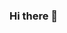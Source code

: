 ### Hi there 👋

<!--
**coderaivn/coderaivn** is a ✨ _special_ ✨ repository because its `README.md` (this file) appears on your GitHub profile.
I am currently living in Vietnam, a 2nd year student at Da Nang University of Economics majoring in Fintech.
Here are some ideas to get you started:

- 🔭 I’m currently working on ...
- 🌱 I’m currently learning ...
- 👯 I’m looking to collaborate on ...
- 🤔 I’m looking for help with ...
- 💬 Ask me about ...
- 📫 How to reach me: ...
- 😄 Pronouns: ...
- ⚡ Fun fact: ...
-->
